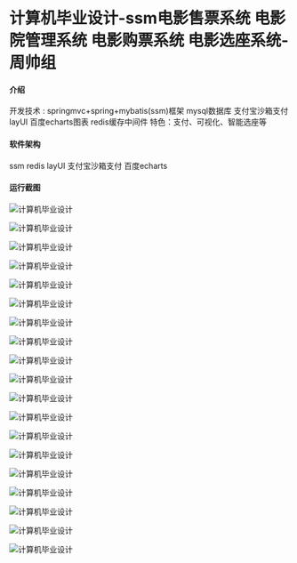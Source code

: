 # 计算机毕业设计-ssm电影售票系统 电影院管理系统 电影购票系统 电影选座系统-周帅组

#### 介绍
开发技术 : springmvc+spring+mybatis(ssm)框架 mysql数据库 支付宝沙箱支付 layUI 百度echarts图表 redis缓存中间件
特色：支付、可视化、智能选座等

#### 软件架构
ssm redis layUI 支付宝沙箱支付 百度echarts


#### 运行截图

![计算机毕业设计](https://images.gitee.com/uploads/images/2020/0812/231820_e695cf8d_7914095.png "计算机毕业设计")

![计算机毕业设计](https://images.gitee.com/uploads/images/2020/0812/231834_d188ec62_7914095.png "计算机毕业设计")

![计算机毕业设计](https://images.gitee.com/uploads/images/2020/0812/231848_1208c86e_7914095.png "计算机毕业设计")

![计算机毕业设计](https://images.gitee.com/uploads/images/2020/0812/231856_2c07dcd2_7914095.png "计算机毕业设计")

![计算机毕业设计](https://images.gitee.com/uploads/images/2020/0812/231905_614ce7f6_7914095.png "计算机毕业设计")

![计算机毕业设计](https://images.gitee.com/uploads/images/2020/0812/231915_39841b88_7914095.png "计算机毕业设计")

![计算机毕业设计](https://images.gitee.com/uploads/images/2020/0812/231925_e2771805_7914095.png "计算机毕业设计")

![计算机毕业设计](https://images.gitee.com/uploads/images/2020/0812/231936_b0f7691c_7914095.png "计算机毕业设计")

![计算机毕业设计](https://images.gitee.com/uploads/images/2020/0812/231947_5b6c4215_7914095.png "计算机毕业设计")

![计算机毕业设计](https://images.gitee.com/uploads/images/2020/0812/231956_18191b2e_7914095.png "计算机毕业设计")

![计算机毕业设计](https://images.gitee.com/uploads/images/2020/0812/232006_2b26e94a_7914095.png "计算机毕业设计")

![计算机毕业设计](https://images.gitee.com/uploads/images/2020/0812/232015_9c097863_7914095.png "计算机毕业设计")

![计算机毕业设计](https://images.gitee.com/uploads/images/2020/0812/232024_78b21f0f_7914095.png "计算机毕业设计")

![计算机毕业设计](https://images.gitee.com/uploads/images/2020/0812/232034_f26d1b69_7914095.png "计算机毕业设计")

![计算机毕业设计](https://images.gitee.com/uploads/images/2020/0812/232046_ddd052da_7914095.png "计算机毕业设计")

![计算机毕业设计](https://images.gitee.com/uploads/images/2020/0812/232056_ea2542ca_7914095.png "计算机毕业设计")

![计算机毕业设计](https://images.gitee.com/uploads/images/2020/0812/232104_faf301a0_7914095.png "计算机毕业设计")

![计算机毕业设计](https://images.gitee.com/uploads/images/2020/0812/232112_80ec78b8_7914095.png "计算机毕业设计")

![计算机毕业设计](https://images.gitee.com/uploads/images/2020/0812/232120_2b6395b4_7914095.png "计算机毕业设计")




